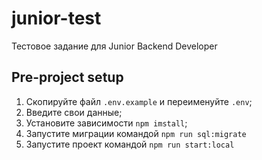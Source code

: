# junior-test
Тестовое задание для Junior Backend Developer

## Pre-project setup

1. Скопируйте файл `.env.example` и переименуйте `.env`;
2. Введите свои данные;
3. Установите зависимости `npm imstall`;
4. Запустите миграции командой `npm run sql:migrate`
5. Запустите проект командой `npm run start:local`
